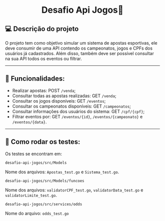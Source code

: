 <h1 align="center">Desafio Api Jogos🎲</h1>

## 💻 Descrição do projeto

O projeto tem como objetivo simular um sistema de apostas esportivas, ele deve consumir de uma API contendo os campeonatos, jogos e CPFs dos usuários já cadastrados. Além disso, também deve ser possível consultar na sua API todos os eventos ou filtrar.

---

## 🔨 Funcionalidades:

- Realizar apostas: POST `/venda`;
- Consultar todas as apostas realizadas: GET `/venda`;
- Consultar os jogos disponíveis: GET `/eventos`;
- Consultar os campeonatos disponíveis: GET `/campeonatos`;
- Consultar informações dos usuários do sistema: GET `/cpf/{cpf}`;
- Filtrar eventos por: GET `/eventos/{id}`, `/eventos/{campeonato}` e `/eventos/{data}`.

---

## 📁 Como rodar os testes:

Os testes se encontram em:
```
desafio-api-jogos/src/Models
```
Nome dos arquivos: `Apostas_test.go` e `Sistema_test.go`.
```
desafio-api-jogos/src/Models/funcoes
```
Nome dos arquivos: `validatorCPF_test.go`, `validatorData_test.go` e `validatorLimite_test.go`.

```
desafio-api-jogos/src/services/odds
```
Nome do arquivo: `odds_test.go`
